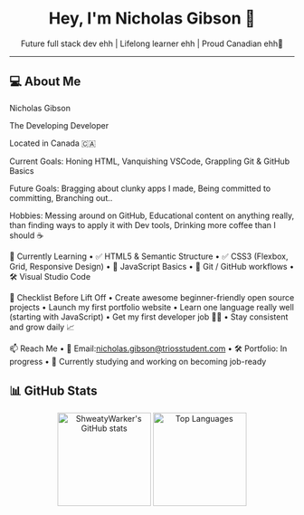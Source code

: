 <h1 align="center">Hey, I'm Nicholas Gibson 👋</h1>
<p align="center">Future full stack dev ehh | Lifelong learner ehh | Proud Canadian ehh🍁</p>

---

## 💻 About Me

Nicholas Gibson

The Developing Developer
  
  Located in Canada 🇨🇦
  
  Current Goals: Honing HTML, Vanquishing VSCode, Grappling Git & GitHub Basics
  
  Future Goals: Bragging about clunky apps I made, Being committed to committing, Branching out..
  
  Hobbies: Messing around on GitHub, Educational content on anything really, than finding ways to apply it with Dev tools, Drinking more coffee than I should ☕️

🧠 Currently Learning
	•	✅ HTML5 & Semantic Structure
	•	✅ CSS3 (Flexbox, Grid, Responsive Design)
	•	🚧 JavaScript Basics
	•	📂 Git / GitHub workflows
	•	🛠 Visual Studio Code

 🚀 Checklist Before Lift Off
	•	Create awesome beginner-friendly open source projects
	•	Launch my first portfolio website
	•	Learn one language really well (starting with JavaScript)
	•	Get my first developer job 👨‍💻
	•	Stay consistent and grow daily 📈

 📫 Reach Me
	•	📧 Email:nicholas.gibson@triosstudent.com
	•	🛠 Portfolio: In progress
	•	🧠 Currently studying and working on becoming job-ready

## 📊 GitHub Stats

<p align="center">
  <img src="https://github-readme-stats.vercel.app/api?username=ShweatyWarker&show_icons=true&theme=radical&hide=issues&count_private=true" alt="ShweatyWarker's GitHub stats" height="165" />
  <img src="https://github-readme-stats.vercel.app/api/top-langs/?username=ShweatyWarker&layout=compact&theme=radical" alt="Top Languages" height="165" />
</p>
